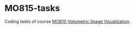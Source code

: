 # MO815-tasks
Coding tasks of course [MO815-Volumetric Image Visualization](https://www.ic.unicamp.br/~afalcao/mo815-3dvis/index.html).
